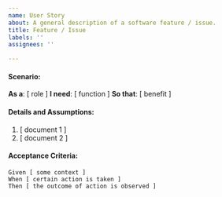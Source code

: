 ```yaml
---
name: User Story
about: A general description of a software feature / issue.
title: Feature / Issue
labels: ''
assignees: ''

---
```


#### Scenario:
**As a**: [ role ]
**I need**: [ function ]
**So that**: [ benefit ]
   
#### Details and Assumptions:
1. [ document 1 ]
2. [ document 2 ]
   
#### Acceptance Criteria:
```gherkin
Given [ some context ]
When [ certain action is taken ]
Then [ the outcome of action is observed ]
```
